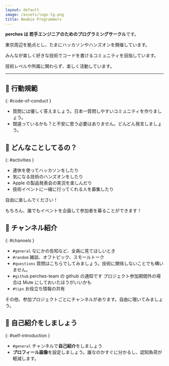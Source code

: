```yaml
---
layout: default
image: /assets/logo-lg.png
title: Newbie Programmers
---
```


**perches は 若手エンジニアのためのプログラミングサークル**です。

東京周辺を拠点とし、たまにハッカソンやハンズオンを開催しています。

みんなが楽しく好きな技術でコードを書けるコミュニティを目指しています。

技術レベルや所属に関わらず、楽しく活動しています。

---

## 🌱 行動規範

{: #code-of-conduct }

- 質問には優しく答えましょう。日本一質問しやすいコミュニティを作りましょう。
- 間違っているかも？と不安に思う必要はありません。どんどん発言しましょう。

## 💎 どんなことしてるの？

{: #activities }

- 連休を使ってハッカソンをしたり
- 気になる技術のハンズオンをしたり
- Apple の製品発表会の実況を楽しんだり
- 技術イベントに一緒に行ってくれる人を募集したり

自由に楽しんでください！

もちろん、誰でもイベントを企画して参加者を募ることができます！

## 🔰 チャンネル紹介

{: #channels }

- `#general` なにかの告知など、全員に見てほしいとき
- `#random` 雑談、オフトピック、スモールトーク
- `#questions` 質問はこちらでしてみましょう。技術に関係しないことでも構いません。
- `#github` perches-team の github の通知です プロジェクト参加期間外の場合は Mute にしておいたほうがいいかも
- `#tips` お役立ち情報の共有

その他、参加プロジェクトごとにチャンネルがあります。自由に覗いてみましょう。

## 🙌 自己紹介をしましょう

{: #self-introduction }

- `#general` チャンネルで**自己紹介**をしましょう
- **プロフィール画像**を設定しましょう。誰なのかすぐに分かるし、認知負荷が軽減します。

